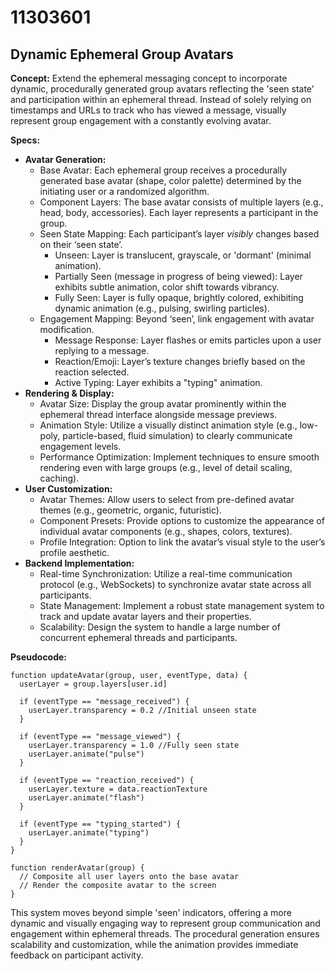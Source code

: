 # 11303601

## Dynamic Ephemeral Group Avatars

**Concept:** Extend the ephemeral messaging concept to incorporate dynamic, procedurally generated group avatars reflecting the 'seen state' and participation within an ephemeral thread. Instead of solely relying on timestamps and URLs to track who has viewed a message, visually represent group engagement with a constantly evolving avatar.

**Specs:**

*   **Avatar Generation:**
    *   Base Avatar: Each ephemeral group receives a procedurally generated base avatar (shape, color palette) determined by the initiating user or a randomized algorithm.
    *   Component Layers: The base avatar consists of multiple layers (e.g., head, body, accessories). Each layer represents a participant in the group.
    *   Seen State Mapping: Each participant’s layer *visibly* changes based on their ‘seen state’.
        *   Unseen: Layer is translucent, grayscale, or 'dormant' (minimal animation).
        *   Partially Seen (message in progress of being viewed): Layer exhibits subtle animation, color shift towards vibrancy.
        *   Fully Seen: Layer is fully opaque, brightly colored, exhibiting dynamic animation (e.g., pulsing, swirling particles).
    *   Engagement Mapping:  Beyond ‘seen’, link engagement with avatar modification.
        *   Message Response: Layer flashes or emits particles upon a user replying to a message.
        *   Reaction/Emoji: Layer’s texture changes briefly based on the reaction selected.
        *   Active Typing: Layer exhibits a "typing" animation.
*   **Rendering & Display:**
    *   Avatar Size: Display the group avatar prominently within the ephemeral thread interface alongside message previews.
    *   Animation Style:  Utilize a visually distinct animation style (e.g., low-poly, particle-based, fluid simulation) to clearly communicate engagement levels.
    *   Performance Optimization: Implement techniques to ensure smooth rendering even with large groups (e.g., level of detail scaling, caching).
*   **User Customization:**
    *   Avatar Themes: Allow users to select from pre-defined avatar themes (e.g., geometric, organic, futuristic).
    *   Component Presets: Provide options to customize the appearance of individual avatar components (e.g., shapes, colors, textures).
    *   Profile Integration: Option to link the avatar’s visual style to the user’s profile aesthetic.
*   **Backend Implementation:**
    *   Real-time Synchronization: Utilize a real-time communication protocol (e.g., WebSockets) to synchronize avatar state across all participants.
    *   State Management: Implement a robust state management system to track and update avatar layers and their properties.
    *   Scalability: Design the system to handle a large number of concurrent ephemeral threads and participants.

**Pseudocode:**

```
function updateAvatar(group, user, eventType, data) {
  userLayer = group.layers[user.id]

  if (eventType == "message_received") {
    userLayer.transparency = 0.2 //Initial unseen state
  }

  if (eventType == "message_viewed") {
    userLayer.transparency = 1.0 //Fully seen state
    userLayer.animate("pulse")
  }

  if (eventType == "reaction_received") {
    userLayer.texture = data.reactionTexture
    userLayer.animate("flash")
  }

  if (eventType == "typing_started") {
    userLayer.animate("typing")
  }
}

function renderAvatar(group) {
  // Composite all user layers onto the base avatar
  // Render the composite avatar to the screen
}
```

This system moves beyond simple 'seen' indicators, offering a more dynamic and visually engaging way to represent group communication and engagement within ephemeral threads.  The procedural generation ensures scalability and customization, while the animation provides immediate feedback on participant activity.